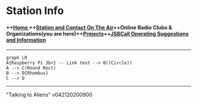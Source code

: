 

# Station Info

#### ++[Home ](index.md) ++[Station and Contact On The Air](ontheair.md)++Online Radio Clubs & Organizations(you are here)++[Projects](projects.md)++[JS8Call Operating Suggestions and Information](js8opsuggestions.md)
---
```mermaid
graph LR
A{Raspberry Pi 3b+} -- Link text --> B((Circle))
A --> C(Round Rect)
B --> D{Rhombus}
C --> D
```
---
  "Talking to Aliens" v042120200900
<!--stackedit_data:
eyJoaXN0b3J5IjpbLTkxMzQ5MTM3MF19
-->